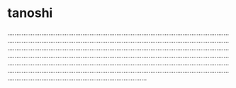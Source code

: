 # tanoshi

......................................................................................................................................................................................................................................................................................................................................................................................................................................................................................................................................................................................................................................................................................................................................................................................................................................................